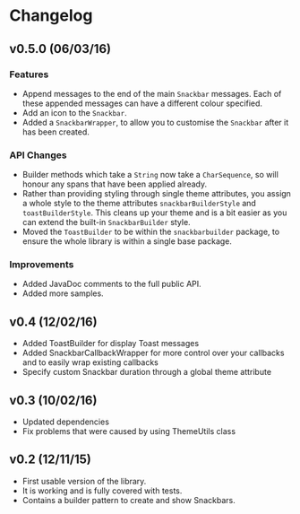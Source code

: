 # Changelog

## v0.5.0 (06/03/16)

### Features

- Append messages to the end of the main `Snackbar` messages. Each of these appended messages can have a different colour specified.
- Add an icon to the `Snackbar`.
- Added a `SnackbarWrapper`, to allow you to customise the `Snackbar` after it has been created.

### API Changes

- Builder methods which take a `String` now take a `CharSequence`, so will honour any spans that have been applied already.
- Rather than providing styling through single theme attributes, you assign a whole style to the theme attributes `snackbarBuilderStyle` and `toastBuilderStyle`. This cleans up your theme and is a bit easier as you can extend the built-in `SnackbarBuilder` style.
- Moved the `ToastBuilder` to be within the `snackbarbuilder` package, to ensure the whole library is within a single base package.

### Improvements
- Added JavaDoc comments to the full public API.
- Added more samples.

## v0.4 (12/02/16)

- Added ToastBuilder for display Toast messages
- Added SnackbarCallbackWrapper for more control over your callbacks and to easily wrap existing callbacks
- Specify custom Snackbar duration through a global theme attribute

## v0.3 (10/02/16)

- Updated dependencies
- Fix problems that were caused by using ThemeUtils class

## v0.2 (12/11/15)

- First usable version of the library.
- It is working and is fully covered with tests.
- Contains a builder pattern to create and show Snackbars.
